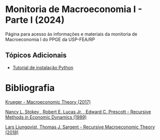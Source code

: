 # Monitoria de Macroeconomia I - Parte I (2024)
Página para acesso às informações e materiais da monitoria de Macroeconomia I do PPGE da USP-FEA/RP

## Tópicos Adicionais

- [Tutorial de instalação Python](https://github.com/lucisou/Monitoria-Macro1/blob/main/Tutorial-Instalacao-Python.pdf)



# Bibliografia

[Krueger - Macroeconomic Theory (2017)](https://github.com/lucisou/Monitoria-Macro1/raw/main/Krueger%20(2017).pdf)

[Nancy L. Stokey , Robert E. Lucas Jr. , Edward C. Prescott - Recursive Methods in Economic Dynamics (1989)](https://github.com/lucisou/Monitoria-Macro1/raw/main/Nancy%20L.%20Stokey%20%2C%20Robert%20E.%20Lucas%20Jr.%20%2C%20Edward%20C.%20Prescott%20-%20Recursive%20Methods%20in%20Economic%20Dynamics.pdf)

[Lars Ljungqvist, Thomas J. Sargent - Recursive Macroeconomic Theory (2018)](https://github.com/lucisou/Monitoria-Macro1/raw/main/Lars%20Ljungqvist%2C%20Thomas%20J.%20Sargent%20-%20Recursive%20Macroeconomic%20Theory-The%20MIT%20Press%20(2018).pdf)
